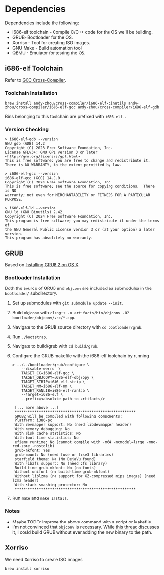 # Dependencies

Dependencies include the following:

- i686-elf toolchain - Compile C/C++ code for the OS we'll be building.
- GRUB- Bootloader for the OS.
- Xorriso - Tool for creating ISO images.
- GNU Make - Build automation tool.
- QEMU - Emulator for testing the OS.

## i686-elf Toolchain

Refer to [GCC Cross-Compiler](https://wiki.osdev.org/GCC_Cross-Compiler).

### Toolchain Installation

```console
brew install andy-zhou/cross-compiler/i686-elf-binutils andy-zhou/cross-compiler/i686-elf-gcc andy-zhou/cross-compiler/i686-elf-gdb
```

Bins belonging to this toolchain are prefixed with `i686-elf-`.

### Version Checking

```console
> i686-elf-gdb --version
GNU gdb (GDB) 14.2
Copyright (C) 2023 Free Software Foundation, Inc.
License GPLv3+: GNU GPL version 3 or later <http://gnu.org/licenses/gpl.html>
This is free software: you are free to change and redistribute it.
There is NO WARRANTY, to the extent permitted by law.

> i686-elf-gcc --version
i686-elf-gcc (GCC) 14.1.0
Copyright (C) 2024 Free Software Foundation, Inc.
This is free software; see the source for copying conditions.  There is NO
warranty; not even for MERCHANTABILITY or FITNESS FOR A PARTICULAR PURPOSE.

> i686-elf-ld --version
GNU ld (GNU Binutils) 2.42
Copyright (C) 2024 Free Software Foundation, Inc.
This program is free software; you may redistribute it under the terms of
the GNU General Public License version 3 or (at your option) a later version.
This program has absolutely no warranty.
```

## GRUB

Based on [Installing GRUB 2 on OS X](https://wiki.osdev.org/GRUB#Installing_GRUB_2_on_OS_X).

### Bootloader Installation

Both the source of GRUB and `objconv` are included as submodules in the `bootloader/` subdirectory.

1. Set up submodules with `git submodule update --init`.
2. Build `objconv` with `clang++ -o artifacts/bin/objconv -O2 bootloader/objconv/src/*.cpp`.
3. Navigate to the GRUB source directory with `cd bootloader/grub`.
4. Run `./bootstrap`.
5. Navigate to build/grub with `cd build/grub`.
6. Configure the GRUB makefile with the i686-elf toolchain by running

   ```console
   > ../../bootloader/grub/configure \
       --disable-werror \
       TARGET_CC=i686-elf-gcc \
       TARGET_OBJCOPY=i686-elf-objcopy \
       TARGET_STRIP=i686-elf-strip \
       TARGET_NM=i686-elf-nm \
       TARGET_RANLIB=i686-elf-ranlib \
       --target=i686-elf \
       --prefix=<absolute path to artifacts/>

    [... more above ...]
    *******************************************************
    GRUB2 will be compiled with following components:
    Platform: i386-pc
    With devmapper support: No (need libdevmapper header)
    With memory debugging: No
    With disk cache statistics: No
    With boot time statistics: No
    efiemu runtime: No (cannot compile with -m64 -mcmodel=large -mno-red-zone -nostdlib)
    grub-mkfont: Yes
    grub-mount: No (need fuse or fuse3 libraries)
    starfield theme: No (No DejaVu found)
    With libzfs support: No (need zfs library)
    Build-time grub-mkfont: No (no fonts)
    Without unifont (no build-time grub-mkfont)
    Without liblzma (no support for XZ-compressed mips images) (need lzma header)
    With stack smashing protector: No
    *******************************************************
   ```

7. Run `make` and `make install`.

### Notes

- Maybe TODO: Improve the above command with a script or Makefile.
- I'm not convinced that `objconv` is necessary. While [this thread](https://mail.gnu.org/archive/html/help-grub/2016-08/msg00009.html) discusses it, I could build GRUB without ever adding the new binary to the path.

## Xorriso

We need Xorriso to create ISO images.

```console
brew install xorriso
```
